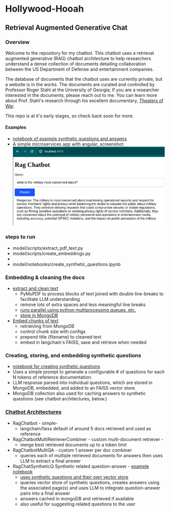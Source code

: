 # Hollywood-Hooah 
## Retrieval Augmented Generative Chat

### Overview
Welcome to the repository for my chatbot. This chatbot uses a retrieval augmented generative (RAG) chatbot architecture to help researchers understand a dense collection of documents detailing collaboration between the US Department of Defense and entertainment companies.

The database of documents that the chatbot uses are currently private, but a website is in the works. The documents are curated and controlled by Professor Roger Stahl at the University of Georgia; If you are a researcher interested in the documents, please reach out to me. You can learn more about Prof. Stahl's research through his excellent documentary, [Theaters of War](https://www.imdb.com/title/tt11841496/).


This repo is at it's early stages, so check back soon for more.
#### Examples 
 - [notebook of example synthetic questions and answers](model/notebooks/test_chatbot_syntheticq.ipynb)
 - A simple microservices app with angular, screenshot:![angular webpage screenshot](model/notebooks/images/angular-app-demo.png)

### steps to run
 - model/scripts/extract_pdf_text.py
 - model/scripts/create_embeddings.py
 - 
 - model/notebooks/create_synthetic_questions.ipynb


### Embedding & cleaning the docs
 - [extract and clean text](model/ragchat/pdf_reader.py)
   - PyMuPDF to process blocks of text joined with double line-breaks to facilitate LLM understanding
   - remove lots of extra spaces and less meaningful line breaks
   - [runs parallel using python multiprocessing queues, etc.](model/ragchat/mp_helper.py)
   - [store in MongoDB](model/ragchat/doc_store.py)
 - [Embed chunks of text](model/ragchat/text_embedder.py)
   - retrieiving from MongoDB
   - control chunk size with configs
   - prepend title (filename) to cleaned text
   - embed in langchain's FAISS, save and retrieve when needed

### Creating, storing, and embedding synthetic questions
 - [notebook for creating synthetic questions](model/notebooks/create_synthetic_questions.ipynb)
 - Uses a simple prompt to generate a configurable # of questions for each N tokens of reference documentation.
 - LLM response parsed into individual questions, which are stored in MongoDB, embedded, and added to an FAISS vector store.
 - MongoDB collection also used for caching answers to synthetic questions (see chatbot architectures, below.)


### [Chatbot Architectures](model/ragchat/chatbots.py)
  - RagChatbot - simple- 
    - langchain/faiss default of around 5 docs retrieved and used as reference
  - RagChatbotMultiRetrieverCombiner - custom multi-document retriever -
    - merge best retrieved documents up to a token limit
  - RagChatbotMultiQA - custom 1 answer per doc combiner 
    - queries each of multiple retrieved documents for answers then uses LLM to extract a final answer
  - RagChatSyntheticQ Synthetic related question-answer - [example notebook](model/notebooks/test_chatbot_syntheticq.ipynb)
    - [uses synthetic questions and their own vector store](notebooks/create_synthetic_questions.ipynb)
    - queries vector store of synthetic questions, creates answers using the associated page(s) and uses LLM to integrate question-answer pairs into a final answer
    - answers cached in mongoDB and retrieved if available
    - also useful for suggesting related questions to the user
    